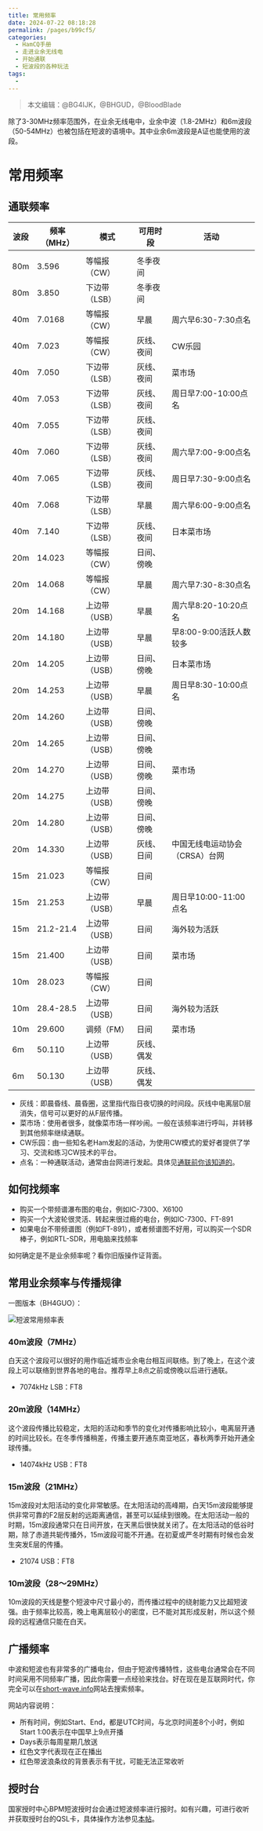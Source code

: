 ```yaml
---
title: 常用频率
date: 2024-07-22 08:18:28
permalink: /pages/b99cf5/
categories:
  - HamCQ手册
  - 走进业余无线电
  - 开始通联
  - 短波段的各种玩法
tags:
  - 
---
```


> 本文编辑：@BG4IJK，@BHGUD，@BloodBlade

除了3-30MHz频率范围外，在业余无线电中，业余中波（1.8-2MHz）和6m波段（50-54MHz）也被包括在短波的语境中。其中业余6m波段是A证也能使用的波段。

# 常用频率

## 通联频率

|波段|频率（MHz）|模式|可用时段|活动|
|---|---|---|---|---|
||||||
|80m|3.596|等幅报（CW）|冬季夜间||
|80m|3.850|下边带（LSB）|冬季夜间||
|40m|7.0168|等幅报（CW）|早晨|周六早6:30-7:30点名|
|40m|7.023|等幅报（CW）|灰线、夜间|CW乐园|
|40m|7.050|下边带（LSB）|灰线、夜间|菜市场|
|40m|7.053|下边带（LSB）|灰线、夜间|周日早7:00-10:00点名|
|40m|7.055|下边带（LSB）|灰线、夜间||
|40m|7.060|下边带（LSB）|灰线、夜间|周六早7:00-9:00点名|
|40m|7.065|下边带（LSB）|灰线、夜间|周日早7:30-9:00点名|
|40m|7.068|下边带（LSB）|早晨|周六早6:00-9:00点名|
|40m|7.140|下边带（LSB）|灰线、夜间|日本菜市场|
|20m|14.023|等幅报（CW）|日间、傍晚||
|20m|14.068|等幅报（CW）|早晨|周六早7:30-8:30点名|
|20m|14.168|上边带（USB）|早晨|周六早8:20-10:20点名|
|20m|14.180|上边带（USB）|早晨|早8:00-9:00活跃人数较多|
|20m|14.205|上边带（USB）|日间、傍晚|日本菜市场|
|20m|14.253|上边带（USB）|早晨|周日早8:30-10:00点名|
|20m|14.260|上边带（USB）|日间、傍晚||
|20m|14.265|上边带（USB）|日间、傍晚||
|20m|14.270|上边带（USB）|日间、傍晚|菜市场|
|20m|14.275|上边带（USB）|日间、傍晚||
|20m|14.280|上边带（USB）|日间、傍晚||
|20m|14.330|上边带（USB）|灰线、日间|中国无线电运动协会（CRSA）台网|
|15m|21.023|等幅报（CW）|日间||
|15m|21.253|上边带（USB）|早晨|周日早10:00-11:00点名|
|15m|21.2-21.4|上边带（USB）|日间|海外较为活跃|
|15m|21.400|上边带（USB）|日间|菜市场|
|10m|28.023|等幅报（CW）|日间||
|10m|28.4-28.5|上边带（USB）|日间|海外较为活跃|
|10m|29.600|调频（FM）|日间|菜市场|
|6m|50.110|上边带（USB）|灰线、偶发||
|6m|50.130|上边带（USB）|灰线、偶发||

* 灰线：即晨昏线、晨昏圈，这里指代指日夜切换的时间段。灰线中电离层D层消失，信号可以更好的从F层传播。
* 菜市场：使用者很多，就像菜市场一样吵闹。一般在该频率进行呼叫，并转移到其他频率继续通联。
* CW乐园：由一些知名老Ham发起的活动，为使用CW模式的爱好者提供了学习、交流和练习CW技术的平台。
* 点名：一种通联活动，通常由台网进行发起。具体见[通联前你该知道的](/pages/af1d6f/)。

## 如何找频率

* 购买一个带频谱瀑布图的电台，例如IC-7300、X6100
* 购买一个大波轮很灵活、转起来很过瘾的电台，例如IC-7300、FT-891
* 如果电台不带频谱图（例如FT-891），或者频谱图不好用，可以购买一个SDR棒子，例如RTL-SDR，用电脑来找频率

如何确定是不是业余频率呢？看你旧版操作证背面。

## 常用业余频率与传播规律

一图版本（BH4GUO）：

![短波常用频率表](https://storage.hamcq.cn/2025-01-20/1737381097-976406-6263aeb858736b7c59c17ec048a2d4f.jpg)

### 40m波段（7MHz）

白天这个波段可以很好的用作临近城市业余电台相互间联络。到了晚上，在这个波段上可以联络到世界各地的电台。推荐早上8点之前或傍晚以后进行通联。

* 7074kHz LSB：FT8

### 20m波段（14MHz）

这个波段传播比较稳定，太阳的活动和季节的变化对传播影响比较小，电离层开通的时间比较长。在冬季传播稍差，传播主要开通东南亚地区，春秋两季开始开通全球传播。

* 14074kHz USB：FT8

### 15m波段（21MHz）

15m波段对太阳活动的变化非常敏感。在太阳活动的高峰期，白天15m波段能够提供非常可靠的F2层反射的远距离通信，甚至可以延续到很晚。在太阳活动一般的时期，15m波段通常只在日间开放，在天黑后很快就关闭了。在太阳活动的低谷时期，除了赤道共轭传播外，15m波段可能不开通。在初夏或严冬时期有时候也会发生突发E层的传播。

* 21074 USB：FT8

### 10m波段（28～29MHz）

10m波段的天线是整个短波中尺寸最小的，而传播过程中的绕射能力又比超短波强。由于频率比较高，晚上电离层较小的密度，已不能对其形成反射，所以这个频段的远程通信只能在白天。

## 广播频率

中波和短波也有非常多的广播电台，但由于短波传播特性，这些电台通常会在不同时间采用不同频率广播，因此你需要一点经验来找台。好在现在是互联网时代，你完全可以在[short-wave.info](https://short-wave.info/)网站去搜索频率。

网站内容说明：

* 所有时间，例如Start、End，都是UTC时间，与北京时间差8个小时，例如Start 1:00表示在中国早上9点开播
* Days表示每周星期几放送
* 红色文字代表现在正在播出
* 红色带波浪条纹的背景表示有干扰，可能无法正常收听

## 授时台

国家授时中心BPM短波授时台会通过短波频率进行报时。如有兴趣，可进行收听并获取授时台的QSL卡，具体操作方法参见[本帖](https://forum.hamcq.cn/d/3834)。
